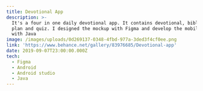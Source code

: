 ```yaml
---
title: Devotional App
description: >-
  It's a four in one daily devotional app. It contains devotional, bible, study
  plan and quiz. I designed the mockup with Figma and develop the mobile app
  with Java
image: /images/uploads/0d269137-0348-4fbd-977a-3ded3f4cf0ee.png
link: 'https://www.behance.net/gallery/83976685/Devotional-app'
date: 2019-09-07T23:00:00.000Z
tech:
  - Figma
  - Android
  - Android studio
  - Java
---
```


